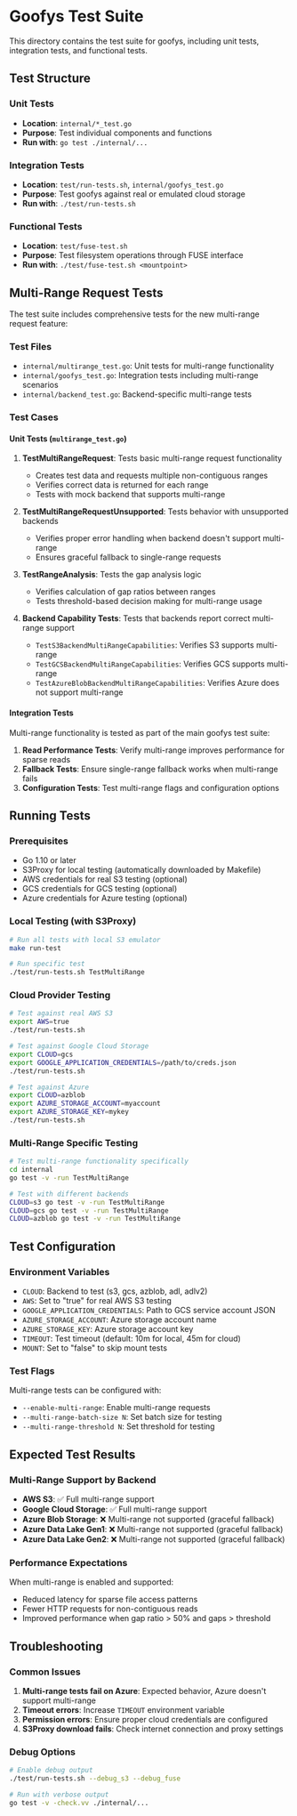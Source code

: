 # Goofys Test Suite

This directory contains the test suite for goofys, including unit tests, integration tests, and functional tests.

## Test Structure

### Unit Tests
- **Location**: `internal/*_test.go`
- **Purpose**: Test individual components and functions
- **Run with**: `go test ./internal/...`

### Integration Tests
- **Location**: `test/run-tests.sh`, `internal/goofys_test.go`
- **Purpose**: Test goofys against real or emulated cloud storage
- **Run with**: `./test/run-tests.sh`

### Functional Tests
- **Location**: `test/fuse-test.sh`
- **Purpose**: Test filesystem operations through FUSE interface
- **Run with**: `./test/fuse-test.sh <mountpoint>`

## Multi-Range Request Tests

The test suite includes comprehensive tests for the new multi-range request feature:

### Test Files
- `internal/multirange_test.go`: Unit tests for multi-range functionality
- `internal/goofys_test.go`: Integration tests including multi-range scenarios
- `internal/backend_test.go`: Backend-specific multi-range tests

### Test Cases

#### Unit Tests (`multirange_test.go`)
1. **TestMultiRangeRequest**: Tests basic multi-range request functionality
   - Creates test data and requests multiple non-contiguous ranges
   - Verifies correct data is returned for each range
   - Tests with mock backend that supports multi-range

2. **TestMultiRangeRequestUnsupported**: Tests behavior with unsupported backends
   - Verifies proper error handling when backend doesn't support multi-range
   - Ensures graceful fallback to single-range requests

3. **TestRangeAnalysis**: Tests the gap analysis logic
   - Verifies calculation of gap ratios between ranges
   - Tests threshold-based decision making for multi-range usage

4. **Backend Capability Tests**: Tests that backends report correct multi-range support
   - `TestS3BackendMultiRangeCapabilities`: Verifies S3 supports multi-range
   - `TestGCSBackendMultiRangeCapabilities`: Verifies GCS supports multi-range
   - `TestAzureBlobBackendMultiRangeCapabilities`: Verifies Azure does not support multi-range

#### Integration Tests
Multi-range functionality is tested as part of the main goofys test suite:

1. **Read Performance Tests**: Verify multi-range improves performance for sparse reads
2. **Fallback Tests**: Ensure single-range fallback works when multi-range fails
3. **Configuration Tests**: Test multi-range flags and configuration options

## Running Tests

### Prerequisites
- Go 1.10 or later
- S3Proxy for local testing (automatically downloaded by Makefile)
- AWS credentials for real S3 testing (optional)
- GCS credentials for GCS testing (optional)
- Azure credentials for Azure testing (optional)

### Local Testing (with S3Proxy)
```bash
# Run all tests with local S3 emulator
make run-test

# Run specific test
./test/run-tests.sh TestMultiRange
```

### Cloud Provider Testing
```bash
# Test against real AWS S3
export AWS=true
./test/run-tests.sh

# Test against Google Cloud Storage
export CLOUD=gcs
export GOOGLE_APPLICATION_CREDENTIALS=/path/to/creds.json
./test/run-tests.sh

# Test against Azure
export CLOUD=azblob
export AZURE_STORAGE_ACCOUNT=myaccount
export AZURE_STORAGE_KEY=mykey
./test/run-tests.sh
```

### Multi-Range Specific Testing
```bash
# Test multi-range functionality specifically
cd internal
go test -v -run TestMultiRange

# Test with different backends
CLOUD=s3 go test -v -run TestMultiRange
CLOUD=gcs go test -v -run TestMultiRange
CLOUD=azblob go test -v -run TestMultiRange
```

## Test Configuration

### Environment Variables
- `CLOUD`: Backend to test (s3, gcs, azblob, adl, adlv2)
- `AWS`: Set to "true" for real AWS S3 testing
- `GOOGLE_APPLICATION_CREDENTIALS`: Path to GCS service account JSON
- `AZURE_STORAGE_ACCOUNT`: Azure storage account name
- `AZURE_STORAGE_KEY`: Azure storage account key
- `TIMEOUT`: Test timeout (default: 10m for local, 45m for cloud)
- `MOUNT`: Set to "false" to skip mount tests

### Test Flags
Multi-range tests can be configured with:
- `--enable-multi-range`: Enable multi-range requests
- `--multi-range-batch-size N`: Set batch size for testing
- `--multi-range-threshold N`: Set threshold for testing

## Expected Test Results

### Multi-Range Support by Backend
- **AWS S3**: ✅ Full multi-range support
- **Google Cloud Storage**: ✅ Full multi-range support  
- **Azure Blob Storage**: ❌ Multi-range not supported (graceful fallback)
- **Azure Data Lake Gen1**: ❌ Multi-range not supported (graceful fallback)
- **Azure Data Lake Gen2**: ❌ Multi-range not supported (graceful fallback)

### Performance Expectations
When multi-range is enabled and supported:
- Reduced latency for sparse file access patterns
- Fewer HTTP requests for non-contiguous reads
- Improved performance when gap ratio > 50% and gaps > threshold

## Troubleshooting

### Common Issues
1. **Multi-range tests fail on Azure**: Expected behavior, Azure doesn't support multi-range
2. **Timeout errors**: Increase `TIMEOUT` environment variable
3. **Permission errors**: Ensure proper cloud credentials are configured
4. **S3Proxy download fails**: Check internet connection and proxy settings

### Debug Options
```bash
# Enable debug output
./test/run-tests.sh --debug_s3 --debug_fuse

# Run with verbose output
go test -v -check.vv ./internal/...
```
